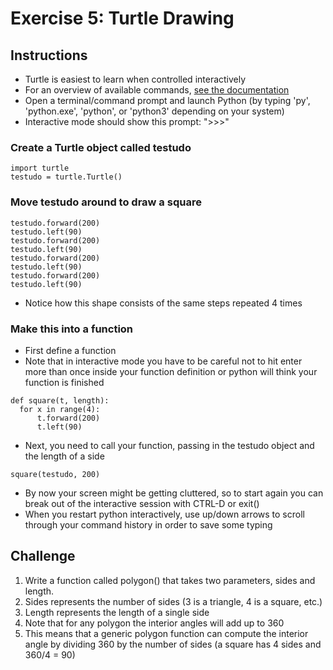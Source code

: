 # Exercise 5: Turtle Drawing #

## Instructions ##
- Turtle is easiest to learn when controlled interactively
- For an overview of available commands, [see the documentation](https://docs.python.org/3.7/library/turtle.html)
- Open a terminal/command prompt and launch Python (by typing 'py', 'python.exe', 'python', or 'python3' depending on your system)
- Interactive mode should show this prompt: ">>>"

### Create a Turtle object called testudo ###

```
import turtle
testudo = turtle.Turtle()
```

### Move testudo around to draw a square ###

```
testudo.forward(200)
testudo.left(90)
testudo.forward(200)
testudo.left(90)
testudo.forward(200)
testudo.left(90)
testudo.forward(200)
testudo.left(90)
```

- Notice how this shape consists of the same steps repeated 4 times

### Make this into a function ###
- First define a function
- Note that in interactive mode you have to be careful not to hit enter more than once inside your function definition or python will think your function is finished

```
def square(t, length):
  for x in range(4):
      t.forward(200)
      t.left(90)
```

- Next, you need to call your function, passing in the testudo object and the length of a side

```
square(testudo, 200)
```

- By now your screen might be getting cluttered, so to start again you can break out of the interactive session with CTRL-D or exit()
- When you restart python interactively, use up/down arrows to scroll through your command history in order to save some typing

## Challenge ##
1. Write a function called polygon() that takes two parameters, sides and length.
2. Sides represents the number of sides (3 is a triangle, 4 is a square, etc.)
3. Length represents the length of a single side
4. Note that for any polygon the interior angles will add up to 360
5. This means that a generic polygon function can compute the interior angle by dividing 360 by the number of sides (a square has 4 sides and 360/4 = 90)
